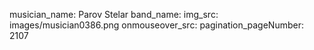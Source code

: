 musician_name: Parov Stelar
band_name: 
img_src: images/musician0386.png
onmouseover_src: 
pagination_pageNumber: 2107